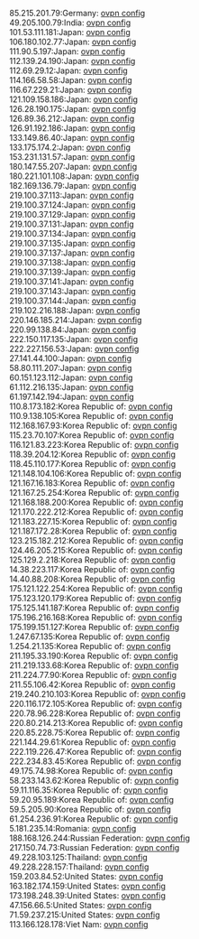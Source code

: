 85.215.201.79:Germany: [ovpn config](vpn/85_215_201_79.ovpn)  
49.205.100.79:India: [ovpn config](vpn/49_205_100_79.ovpn)  
101.53.111.181:Japan: [ovpn config](vpn/101_53_111_181.ovpn)  
106.180.102.77:Japan: [ovpn config](vpn/106_180_102_77.ovpn)  
111.90.5.197:Japan: [ovpn config](vpn/111_90_5_197.ovpn)  
112.139.24.190:Japan: [ovpn config](vpn/112_139_24_190.ovpn)  
112.69.29.12:Japan: [ovpn config](vpn/112_69_29_12.ovpn)  
114.166.58.58:Japan: [ovpn config](vpn/114_166_58_58.ovpn)  
116.67.229.21:Japan: [ovpn config](vpn/116_67_229_21.ovpn)  
121.109.158.186:Japan: [ovpn config](vpn/121_109_158_186.ovpn)  
126.28.190.175:Japan: [ovpn config](vpn/126_28_190_175.ovpn)  
126.89.36.212:Japan: [ovpn config](vpn/126_89_36_212.ovpn)  
126.91.192.186:Japan: [ovpn config](vpn/126_91_192_186.ovpn)  
133.149.86.40:Japan: [ovpn config](vpn/133_149_86_40.ovpn)  
133.175.174.2:Japan: [ovpn config](vpn/133_175_174_2.ovpn)  
153.231.131.57:Japan: [ovpn config](vpn/153_231_131_57.ovpn)  
180.147.55.207:Japan: [ovpn config](vpn/180_147_55_207.ovpn)  
180.221.101.108:Japan: [ovpn config](vpn/180_221_101_108.ovpn)  
182.169.136.79:Japan: [ovpn config](vpn/182_169_136_79.ovpn)  
219.100.37.113:Japan: [ovpn config](vpn/219_100_37_113.ovpn)  
219.100.37.124:Japan: [ovpn config](vpn/219_100_37_124.ovpn)  
219.100.37.129:Japan: [ovpn config](vpn/219_100_37_129.ovpn)  
219.100.37.131:Japan: [ovpn config](vpn/219_100_37_131.ovpn)  
219.100.37.134:Japan: [ovpn config](vpn/219_100_37_134.ovpn)  
219.100.37.135:Japan: [ovpn config](vpn/219_100_37_135.ovpn)  
219.100.37.137:Japan: [ovpn config](vpn/219_100_37_137.ovpn)  
219.100.37.138:Japan: [ovpn config](vpn/219_100_37_138.ovpn)  
219.100.37.139:Japan: [ovpn config](vpn/219_100_37_139.ovpn)  
219.100.37.141:Japan: [ovpn config](vpn/219_100_37_141.ovpn)  
219.100.37.143:Japan: [ovpn config](vpn/219_100_37_143.ovpn)  
219.100.37.144:Japan: [ovpn config](vpn/219_100_37_144.ovpn)  
219.102.216.188:Japan: [ovpn config](vpn/219_102_216_188.ovpn)  
220.146.185.214:Japan: [ovpn config](vpn/220_146_185_214.ovpn)  
220.99.138.84:Japan: [ovpn config](vpn/220_99_138_84.ovpn)  
222.150.117.135:Japan: [ovpn config](vpn/222_150_117_135.ovpn)  
222.227.156.53:Japan: [ovpn config](vpn/222_227_156_53.ovpn)  
27.141.44.100:Japan: [ovpn config](vpn/27_141_44_100.ovpn)  
58.80.111.207:Japan: [ovpn config](vpn/58_80_111_207.ovpn)  
60.151.123.112:Japan: [ovpn config](vpn/60_151_123_112.ovpn)  
61.112.216.135:Japan: [ovpn config](vpn/61_112_216_135.ovpn)  
61.197.142.194:Japan: [ovpn config](vpn/61_197_142_194.ovpn)  
110.8.173.182:Korea Republic of: [ovpn config](vpn/110_8_173_182.ovpn)  
110.9.138.105:Korea Republic of: [ovpn config](vpn/110_9_138_105.ovpn)  
112.168.167.93:Korea Republic of: [ovpn config](vpn/112_168_167_93.ovpn)  
115.23.70.107:Korea Republic of: [ovpn config](vpn/115_23_70_107.ovpn)  
116.121.83.223:Korea Republic of: [ovpn config](vpn/116_121_83_223.ovpn)  
118.39.204.12:Korea Republic of: [ovpn config](vpn/118_39_204_12.ovpn)  
118.45.110.177:Korea Republic of: [ovpn config](vpn/118_45_110_177.ovpn)  
121.148.104.106:Korea Republic of: [ovpn config](vpn/121_148_104_106.ovpn)  
121.167.16.183:Korea Republic of: [ovpn config](vpn/121_167_16_183.ovpn)  
121.167.25.254:Korea Republic of: [ovpn config](vpn/121_167_25_254.ovpn)  
121.168.188.200:Korea Republic of: [ovpn config](vpn/121_168_188_200.ovpn)  
121.170.222.212:Korea Republic of: [ovpn config](vpn/121_170_222_212.ovpn)  
121.183.227.15:Korea Republic of: [ovpn config](vpn/121_183_227_15.ovpn)  
121.187.172.28:Korea Republic of: [ovpn config](vpn/121_187_172_28.ovpn)  
123.215.182.212:Korea Republic of: [ovpn config](vpn/123_215_182_212.ovpn)  
124.46.205.215:Korea Republic of: [ovpn config](vpn/124_46_205_215.ovpn)  
125.129.2.218:Korea Republic of: [ovpn config](vpn/125_129_2_218.ovpn)  
14.38.223.117:Korea Republic of: [ovpn config](vpn/14_38_223_117.ovpn)  
14.40.88.208:Korea Republic of: [ovpn config](vpn/14_40_88_208.ovpn)  
175.121.122.254:Korea Republic of: [ovpn config](vpn/175_121_122_254.ovpn)  
175.123.120.179:Korea Republic of: [ovpn config](vpn/175_123_120_179.ovpn)  
175.125.141.187:Korea Republic of: [ovpn config](vpn/175_125_141_187.ovpn)  
175.196.216.168:Korea Republic of: [ovpn config](vpn/175_196_216_168.ovpn)  
175.199.151.127:Korea Republic of: [ovpn config](vpn/175_199_151_127.ovpn)  
1.247.67.135:Korea Republic of: [ovpn config](vpn/1_247_67_135.ovpn)  
1.254.21.135:Korea Republic of: [ovpn config](vpn/1_254_21_135.ovpn)  
211.195.33.190:Korea Republic of: [ovpn config](vpn/211_195_33_190.ovpn)  
211.219.133.68:Korea Republic of: [ovpn config](vpn/211_219_133_68.ovpn)  
211.224.77.90:Korea Republic of: [ovpn config](vpn/211_224_77_90.ovpn)  
211.55.106.42:Korea Republic of: [ovpn config](vpn/211_55_106_42.ovpn)  
219.240.210.103:Korea Republic of: [ovpn config](vpn/219_240_210_103.ovpn)  
220.116.172.105:Korea Republic of: [ovpn config](vpn/220_116_172_105.ovpn)  
220.78.96.228:Korea Republic of: [ovpn config](vpn/220_78_96_228.ovpn)  
220.80.214.213:Korea Republic of: [ovpn config](vpn/220_80_214_213.ovpn)  
220.85.228.75:Korea Republic of: [ovpn config](vpn/220_85_228_75.ovpn)  
221.144.29.61:Korea Republic of: [ovpn config](vpn/221_144_29_61.ovpn)  
222.119.226.47:Korea Republic of: [ovpn config](vpn/222_119_226_47.ovpn)  
222.234.83.45:Korea Republic of: [ovpn config](vpn/222_234_83_45.ovpn)  
49.175.74.98:Korea Republic of: [ovpn config](vpn/49_175_74_98.ovpn)  
58.233.143.62:Korea Republic of: [ovpn config](vpn/58_233_143_62.ovpn)  
59.11.116.35:Korea Republic of: [ovpn config](vpn/59_11_116_35.ovpn)  
59.20.95.189:Korea Republic of: [ovpn config](vpn/59_20_95_189.ovpn)  
59.5.205.90:Korea Republic of: [ovpn config](vpn/59_5_205_90.ovpn)  
61.254.236.91:Korea Republic of: [ovpn config](vpn/61_254_236_91.ovpn)  
5.181.235.14:Romania: [ovpn config](vpn/5_181_235_14.ovpn)  
188.168.126.244:Russian Federation: [ovpn config](vpn/188_168_126_244.ovpn)  
217.150.74.73:Russian Federation: [ovpn config](vpn/217_150_74_73.ovpn)  
49.228.103.125:Thailand: [ovpn config](vpn/49_228_103_125.ovpn)  
49.228.228.157:Thailand: [ovpn config](vpn/49_228_228_157.ovpn)  
159.203.84.52:United States: [ovpn config](vpn/159_203_84_52.ovpn)  
163.182.174.159:United States: [ovpn config](vpn/163_182_174_159.ovpn)  
173.198.248.39:United States: [ovpn config](vpn/173_198_248_39.ovpn)  
47.156.66.5:United States: [ovpn config](vpn/47_156_66_5.ovpn)  
71.59.237.215:United States: [ovpn config](vpn/71_59_237_215.ovpn)  
113.166.128.178:Viet Nam: [ovpn config](vpn/113_166_128_178.ovpn)  
